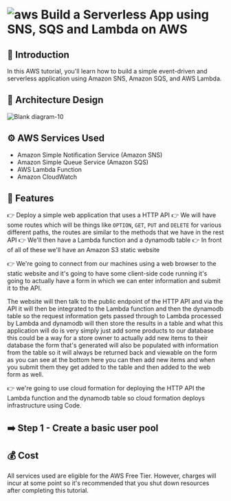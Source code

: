 # ![aws](https://github.com/julien-muke/Search-Engine-Website-using-AWS/assets/110755734/01cd6124-8014-4baa-a5fe-bd227844d263)     Build a Serverless App using SNS, SQS and Lambda on AWS


## 🤖 Introduction

In this AWS tutorial, you'll learn how to build a simple event-driven and serverless application using Amazon SNS, Amazon SQS, and AWS Lambda. 


## 📐 Architecture Design


![Blank diagram-10](https://github.com/julien-muke/aws-serverless-app-with-sns-sqs/assets/110755734/a79f6fd4-7451-4ac6-bf7c-89d9c161f8c6)



## ⚙️ AWS Services Used

* Amazon Simple Notification Service (Amazon SNS)
* Amazon Simple Queue Service (Amazon SQS)
* AWS Lambda Function
* Amazon CloudWatch


## 🔋 Features

👉 Deploy a simple web application that uses a HTTP API
👉 We will have some routes which will be things like `OPTION`, `GET`, `PUT` and `DELETE` for various different paths, the routes are similar to the methods that we have in the rest API
👉 We'll then have a Lambda function and a dynamodb table
👉 In front of all of these we'll have an Amazon S3 static website

👉 We're going to connect from our machines using a web browser to the static website and it's going to have some client-side code running it's going to actually have a form in which we can enter information and submit it to the API.

The website will then talk to the public endpoint of the HTTP API and via the API it will then be integrated to the Lambda function and then the dynamodb table so the request information gets passed through to Lambda processed by Lambda and dynamodb will then store the results in a table and what this application will do is very simply just add some products to our database this could be a way for a store owner to actually add new items to their database the form that's generated will also be populated with information from the table so it will always be returned back and viewable on the form as you can see at the bottom here you can then add new items and when you submit them they get added to the table and then added to the web form as well.

👉 we're going to use cloud formation for deploying the HTTP API the Lambda function and the dynamodb table so cloud formation deploys infrastructure using Code.



## ➡️ Step 1 - Create a basic user pool







## 💰 Cost

All services used are eligible for the AWS Free Tier. However, charges will incur at some point so it's recommended that you shut down resources after completing this tutorial.